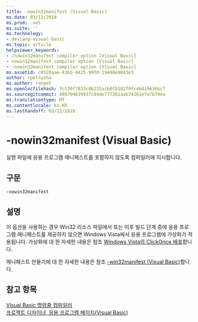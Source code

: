 ```yaml
---
title: -nowin32manifest (Visual Basic)
ms.date: 03/13/2018
ms.prod: .net
ms.suite: ''
ms.technology:
- devlang-visual-basic
ms.topic: article
helpviewer_keywords:
- /nowin32manifest compiler option [Visual Basic]
- nowin32manifest compiler option [Visual Basic]
- -nowin32manifest compiler option [Visual Basic]
ms.assetid: c0528aae-83b3-4425-99f0-19448e9843e3
author: rpetrusha
ms.author: ronpet
ms.openlocfilehash: 7c539f7833c86215a1b0f8102f9fc46419636bc7
ms.sourcegitcommit: 498799639937c89de777361aab74261efe7b79ea
ms.translationtype: MT
ms.contentlocale: ko-KR
ms.lasthandoff: 03/22/2018
---
```

# <a name="-nowin32manifest-visual-basic"></a>-nowin32manifest (Visual Basic)
실행 파일에 응용 프로그램 매니페스트를 포함하지 않도록 컴파일러에 지시합니다.  
  
## <a name="syntax"></a>구문  
  
```  
-nowin32manifest  
```  
  
## <a name="remarks"></a>설명  
 이 옵션을 사용하는 경우 Win32 리소스 파일에서 또는 이후 빌드 단계 중에 응용 프로그램 매니페스트를 제공하지 않으면 Windows Vista에서 응용 프로그램에 가상화가 적용됩니다. 가상화에 대 한 자세한 내용은 참조 [Windows Vista의 ClickOnce 배포](/visualstudio/deployment/clickonce-deployment-on-windows-vista)합니다.  
  
 매니페스트 만들기에 대 한 자세한 내용은 참조 [-win32manifest (Visual Basic)](../../../visual-basic/reference/command-line-compiler/win32manifest.md)합니다.  
  
## <a name="see-also"></a>참고 항목  
 [Visual Basic 명령줄 컴파일러](../../../visual-basic/reference/command-line-compiler/index.md)  
 [프로젝트 디자이너, 응용 프로그램 페이지(Visual Basic)](/visualstudio/ide/reference/application-page-project-designer-visual-basic)
